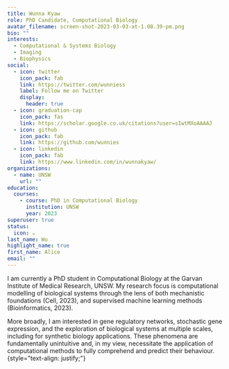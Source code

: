 ```yaml
---
title: Wunna Kyaw
role: PhD Candidate, Computational Biology
avatar_filename: screen-shot-2023-03-03-at-1.08.39-pm.png
bio: ""
interests:
  - Computational & Systems Biology
  - Imaging
  - Biophysics
social:
  - icon: twitter
    icon_pack: fab
    link: https://twitter.com/wunniess
    label: Follow me on Twitter
    display:
      header: true
  - icon: graduation-cap
    icon_pack: fas
    link: https://scholar.google.co.uk/citations?user=sIwtMXoAAAAJ
  - icon: github
    icon_pack: fab
    link: https://github.com/wunnies
  - icon: linkedin
    icon_pack: fab
    link: https://www.linkedin.com/in/wunnakyaw/
organizations:
  - name: UNSW
    url: ""
education:
  courses:
    - course: PhD in Computational Biology
      institution: UNSW
      year: 2023
superuser: true
status:
  icon: ☕️
last_name: Wu
highlight_name: true
first_name: Alice
email: ""
---
```

I am currently a PhD student in Computational Biology at the Garvan Institute of Medical Research, UNSW. My research focus is computational modelling of biological systems through the lens of both mechanistic foundations (Cell, 2023), and supervised machine learning methods (Bioinformatics, 2023).

More broadly, I am interested in gene regulatory networks, stochastic gene expression, and the exploration of biological systems at multiple scales, including for synthetic biology applications. These phenomena are fundamentally unintuitive and, in my view, necessitate the application of computational methods to fully comprehend and predict their behaviour.
{style="text-align: justify;"}